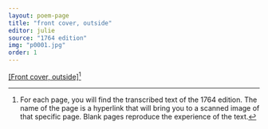 ```yaml
---
layout: poem-page
title: "front cover, outside"
editor: julie
source: "1764 edition"
img: "p0001.jpg"
order: 1
---
```



[[Front cover, outside]]({{site.baseurl}}/images/{{page.img}})[^ffcout1]


[^ffcout1]: For each page, you will find the transcribed text of the 1764 edition. The name of the page is a hyperlink that will bring you to a scanned image of that specific page. Blank pages reproduce the experience of the text.
